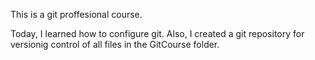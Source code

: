 This is a git proffesional course.

Today, I learned how to configure git. Also, I created a git repository for versionig control of all files in the GitCourse folder.